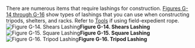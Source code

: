 There are numerous items that require lashings for construction. [Figures G-14 through G-16](#figg-14) show types of lashings that you can use when constructing tripods, shelters, and racks. Refer to [Tools](Tools) if using field-expedient rope.<a name="figg-14"></a>![Figure G-14\. Shears Lashing](image268.jpg)**Figure G-14\. Shears Lashing**<a name="figg-15"></a>![Figure G-15\. Square Lashing](image269.jpg)**Figure G-15\. Square Lashing**<a name="figg-16"></a>![Figure G-16\. Tripod Lashing](image270.jpg)**Figure G-16\. Tripod Lashing**